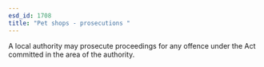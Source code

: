 ```yaml
---
esd_id: 1708
title: "Pet shops - prosecutions "
---
```


A local authority may prosecute proceedings for any offence under the Act committed in the area of the authority.

